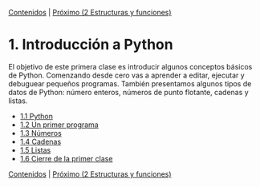 [Contenidos](../Contenidos.md) \| [Próximo (2 Estructuras y funciones)](../02_Estructuras_y_Funciones/00_Resumen.md)

# 1. Introducción a Python
El objetivo de este primera clase es introducir algunos conceptos básicos de Python. Comenzando desde cero vas a aprender a editar, ejecutar y debuguear pequeños programas. También presentamos algunos tipos de datos de Python: número enteros, números de punto flotante, cadenas y listas.

* [1.1 Python](01_Python.md)
* [1.2 Un primer programa](02_Hello_world.md)
* [1.3 Números](03_Numeros.md)
* [1.4 Cadenas](04_Strings.md)
* [1.5 Listas](05_Listas.md)
* [1.6 Cierre de la primer clase](06_CierreClase.md)


[Contenidos](../Contenidos.md) \| [Próximo (2 Estructuras y funciones)](../02_Estructuras_y_Funciones/00_Resumen.md)
